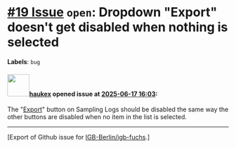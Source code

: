 # [\#19 Issue](https://github.com/IGB-Berlin/igb-fuchs/issues/19) `open`: Dropdown "Export" doesn't get disabled when nothing is selected
**Labels**: `bug`


#### <img src="https://avatars.githubusercontent.com/u/4613111?u=708742f53b26cb75f2c7a93ee7a7a53abe18ec48&v=4" width="50">[haukex](https://github.com/haukex) opened issue at [2025-06-17 16:03](https://github.com/IGB-Berlin/igb-fuchs/issues/19):

The "[Export](https://github.com/IGB-Berlin/igb-fuchs/blob/fe59b397704ecc4fab12d395512ee4f8d7655b66/src/import-export.tsx#L81)" button on Sampling Logs should be disabled the same way the other buttons are disabled when no item in the list is selected.




-------------------------------------------------------------------------------



[Export of Github issue for [IGB-Berlin/igb-fuchs](https://github.com/IGB-Berlin/igb-fuchs).]
